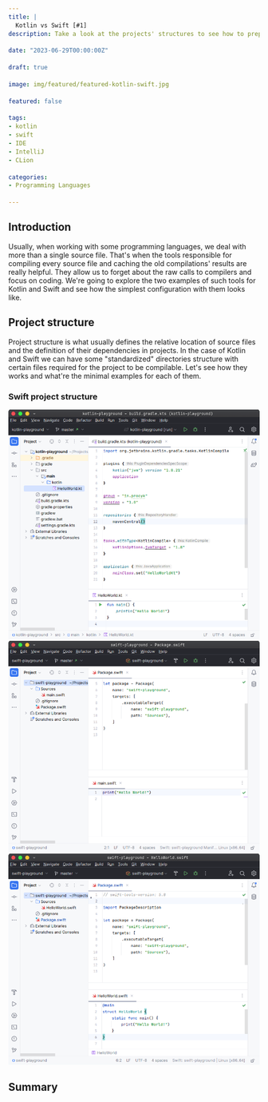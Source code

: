 ```yaml
---
title: |
  Kotlin vs Swift [#1]
description: Take a look at the projects' structures to see how to prepare first code samples

date: "2023-06-29T00:00:00Z"

draft: true

image: img/featured/featured-kotlin-swift.jpg

featured: false

tags:
- kotlin
- swift
- IDE
- IntelliJ
- CLion

categories:
- Programming Languages

---
```


## Introduction

Usually, when working with some programming languages, we deal with more than a single source file.
That's when the tools responsible for compiling every source file and caching the old compilations'
results are really helpful. They allow us to forget about the raw calls to compilers and focus on
coding. We're going to explore the two examples of such tools for Kotlin and Swift and see how
the simplest configuration with them looks like.

## Project structure

Project structure is what usually defines the relative location of source files and the definition of
their dependencies in projects. In the case of Kotlin and Swift we can have some "standardized"
directories structure with certain files required for the project to be compilable. Let's see how
they works and what're the minimal examples for each of them.

### Swift project structure

![Kotlin Gradle project structure with simplest entrypoint file open under the project definition](/img/post/kotlin-structure-full.png)
![Swift package project structure with simplest entrypoint file open under the project definition](/img/post/swift-structure-main.png)
![Swift package project structure with entrypoint annotated with `@main`](/img/post/swift-structure-full.png)

## Summary

